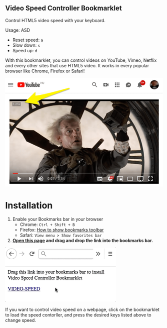 Video Speed Controller Bookmarklet
----------------------------------

Control HTML5 video speed with your keyboard.

Usage: ASD

- Reset speed: `a`
- Slow down: `s`
- Speed up: `d`

With this bookmarklet, you can control videos on YouTube, Vimeo, Netflix and every other sites that use HTML5 video. It works in every popular browser like Chrome, Firefox or Safari!

![screenshot](screenshot.png)

Installation
============

1. Enable your Bookmarks bar in your browser
	- Chrome: `Ctrl + Shift + B`
	- Firefox: [How to show bookmarks toolbar](https://support.mozilla.org/en-US/kb/bookmarks-toolbar-display-favorite-websites) 
	- Safari: `View menu > Show favorites bar`
2. **[Open this page](https://hlorand.github.io/html5-video-speed-controller/) and drag and drop the link into the bookmarks bar.**

![install.gif](install.gif)

If you want to control video speed on a webpage, click on the bookmarklet to load the speed contorller, and press the desired keys listed above to change speed.
